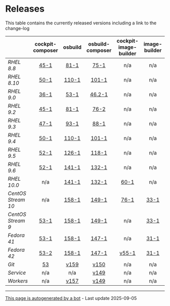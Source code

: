 # Releases
This table contains the currently released versions including a link to the change-log

|       | cockpit-composer | osbuild | osbuild-composer | cockpit-image-builder | image-builder |
|-------|:------------------:|:---------:|:------------------:|:-----------------------:|:---------------:|
| *RHEL 8.8* | [45-1](https://github.com/osbuild/cockpit-composer/releases/tag/45) | [81-1](https://github.com/osbuild/osbuild/releases/tag/v81) | [75-1](https://github.com/osbuild/osbuild-composer/releases/tag/v75) | n/a | n/a |
| *RHEL 8.10* | [50-1](https://github.com/osbuild/cockpit-composer/releases/tag/50) | [110-1](https://github.com/osbuild/osbuild/releases/tag/v110) | [101-1](https://github.com/osbuild/osbuild-composer/releases/tag/v101) | n/a | n/a |
| *RHEL 9.0* | [36-1](https://github.com/osbuild/cockpit-composer/releases/tag/36) | [53-1](https://github.com/osbuild/osbuild/releases/tag/v53) | [46.2-1](https://github.com/osbuild/osbuild-composer/releases/tag/v46.2) | n/a | n/a |
| *RHEL 9.2* | [45-1](https://github.com/osbuild/cockpit-composer/releases/tag/45) | [81-1](https://github.com/osbuild/osbuild/releases/tag/v81) | [76-2](https://github.com/osbuild/osbuild-composer/releases/tag/v76) | n/a | n/a |
| *RHEL 9.3* | [47-1](https://github.com/osbuild/cockpit-composer/releases/tag/47) | [93-1](https://github.com/osbuild/osbuild/releases/tag/v93) | [88-1](https://github.com/osbuild/osbuild-composer/releases/tag/v88) | n/a | n/a |
| *RHEL 9.4* | [50-1](https://github.com/osbuild/cockpit-composer/releases/tag/50) | [110-1](https://github.com/osbuild/osbuild/releases/tag/v110) | [101-1](https://github.com/osbuild/osbuild-composer/releases/tag/v101) | n/a | n/a |
| *RHEL 9.5* | [52-1](https://github.com/osbuild/cockpit-composer/releases/tag/52) | [126-1](https://github.com/osbuild/osbuild/releases/tag/v126) | [118-1](https://github.com/osbuild/osbuild-composer/releases/tag/v118) | n/a | n/a |
| *RHEL 9.6* | [52-1](https://github.com/osbuild/cockpit-composer/releases/tag/52) | [141-1](https://github.com/osbuild/osbuild/releases/tag/v141) | [132-1](https://github.com/osbuild/osbuild-composer/releases/tag/v132) | n/a | n/a |
| *RHEL 10.0* | n/a | [141-1](https://github.com/osbuild/osbuild/releases/tag/v141) | [132-1](https://github.com/osbuild/osbuild-composer/releases/tag/v132) | [60-1](https://github.com/osbuild/image-builder-frontend/releases/tag/v60) | n/a |
| *CentOS Stream 10* | n/a | [158-1](https://github.com/osbuild/osbuild/releases/tag/v158) | [149-1](https://github.com/osbuild/osbuild-composer/releases/tag/v149) | [76-1](https://github.com/osbuild/image-builder-frontend/releases/tag/v76) | [33-1](https://github.com/osbuild/image-builder-cli/releases/tag/v33) |
| *CentOS Stream 9* | [53-1](https://github.com/osbuild/cockpit-composer/releases/tag/53) | [158-1](https://github.com/osbuild/osbuild/releases/tag/v158) | [149-1](https://github.com/osbuild/osbuild-composer/releases/tag/v149) | n/a | [33-1](https://github.com/osbuild/image-builder-cli/releases/tag/v33) |
| *Fedora 41* | [53-1](https://github.com/osbuild/cockpit-composer/releases/tag/53) | [158-1](https://github.com/osbuild/osbuild/releases/tag/v158) | [147-1](https://github.com/osbuild/osbuild-composer/releases/tag/v147) | n/a | [31-1](https://github.com/osbuild/image-builder-cli/releases/tag/v31) |
| *Fedora 42* | [53-2](https://github.com/osbuild/cockpit-composer/releases/tag/53) | [158-1](https://github.com/osbuild/osbuild/releases/tag/v158) | [147-1](https://github.com/osbuild/osbuild-composer/releases/tag/v147) | [v55-1](https://github.com/osbuild/image-builder-frontend/releases/tag/v55) | [31-1](https://github.com/osbuild/image-builder-cli/releases/tag/v31) |
| *Git* | [53](https://github.com/osbuild/cockpit-composer/releases/tag/53) | [v159](https://github.com/osbuild/osbuild/releases/tag/v159) | [v150](https://github.com/osbuild/osbuild-composer/releases/tag/v150) | n/a | n/a |
| *Service* | n/a | n/a | [v149](https://github.com/osbuild/osbuild-composer/compare/v149...main) | n/a | n/a |
| *Workers* | n/a | [v157](https://github.com/osbuild/osbuild/compare/v157...main) | [v149](https://github.com/osbuild/osbuild-composer/compare/v149...main) | n/a | n/a |

---

[This page is autogenerated by a bot](https://gitlab.cee.redhat.com/osbuild/guides-bot/-/blob/main/release_overview.py) - Last update 2025-09-05
